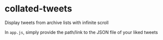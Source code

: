 # collated-tweets
Display tweets from archive lists with infinite scroll

In `app.js`, simply provide the path/link to the JSON file of your liked tweets
